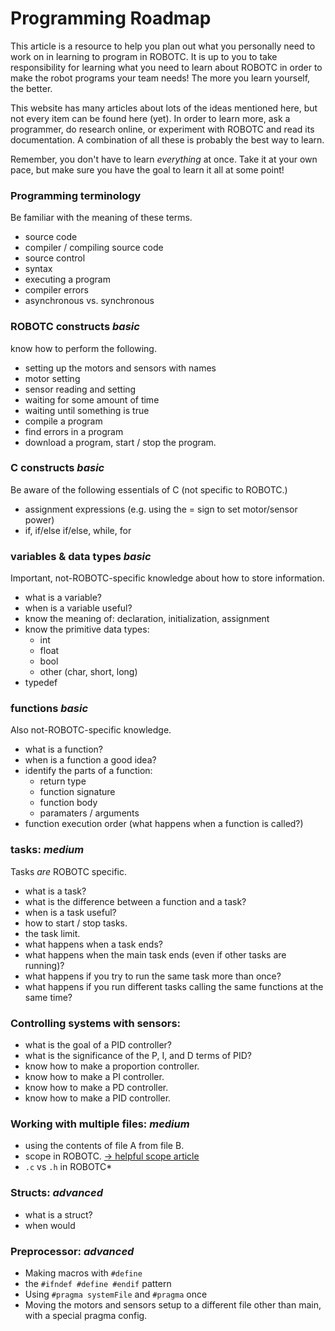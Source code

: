 # Programming Roadmap

This article is a resource to help you plan out what you personally need to work on in learning to program in ROBOTC.
It is up to you to take responsibility for learning what you need to learn about ROBOTC in order to make the robot programs your team needs! The more you learn yourself, the better.

This website has many articles about lots of the ideas mentioned here, but not every item can be found here (yet). In order to learn more, ask a programmer, do research online, or experiment with ROBOTC and read its documentation. A combination of all these is probably the best way to learn.

Remember, you don't have to learn *everything* at once. Take it at your own pace, but make sure you have the goal to learn it all at some point!

### Programming terminology
Be familiar with the meaning of these terms.
  - source code
  - compiler / compiling source code
  - source control
  - syntax
  - executing a program
  - compiler errors
  - asynchronous vs. synchronous

### ROBOTC constructs *basic*
know how to perform the following.
  - setting up the motors and sensors with names
  - motor setting
  - sensor reading and setting
  - waiting for some amount of time
  - waiting until something is true
  - compile a program
  - find errors in a program
  - download a program, start / stop the program.

### C constructs *basic*
Be aware of the following essentials of C (not specific to ROBOTC.)
  - assignment expressions (e.g. using the = sign to set motor/sensor power)
  - if, if/else if/else, while, for

### variables & data types *basic*
Important, not-ROBOTC-specific knowledge about how to store information.
  - what is a variable?
  - when is a variable useful?
  - know the meaning of: declaration, initialization, assignment
  - know the primitive data types:
    - int
    - float
    - bool
    - other (char, short, long)
  - typedef

### functions *basic*
Also not-ROBOTC-specific knowledge.
  - what is a function?
  - when is a function a good idea?
  - identify the parts of a function:
    - return type
    - function signature
    - function body
    - paramaters / arguments
  - function execution order (what happens when a function is called?)

### tasks: *medium*
Tasks *are* ROBOTC specific.
  - what is a task?
  - what is the difference between a function and a task?
  - when is a task useful?
  - how to start / stop tasks.
  - the task limit.
  - what happens when a task ends?
  - what happens when the main task ends (even if other tasks are running)?
  - what happens if you try to run the same task more than once?
  - what happens if you run different tasks calling the same functions at the same time?

### Controlling systems with sensors:
  - what is the goal of a PID controller?
  - what is the significance of the P, I, and D terms of PID?
  - know how to make a proportion controller.
  - know how to make a PI controller.
  - know how to make a PD controller.
  - know how to make a PID controller.

### Working with multiple files: *medium*
  - using the contents of file A from file B.
  - scope in ROBOTC. [-> helpful scope article](https://www.geeksforgeeks.org/scope-rules-in-c/)
  - `.c` vs `.h` in ROBOTC*

### Structs: *advanced*
  - what is a struct?
  - when would 

### Preprocessor: *advanced*
  - Making macros with `#define`
  - the `#ifndef #define #endif` pattern
  - Using `#pragma systemFile` and `#pragma` once
  - Moving the motors and sensors setup to a different file other than main, with a special pragma config.